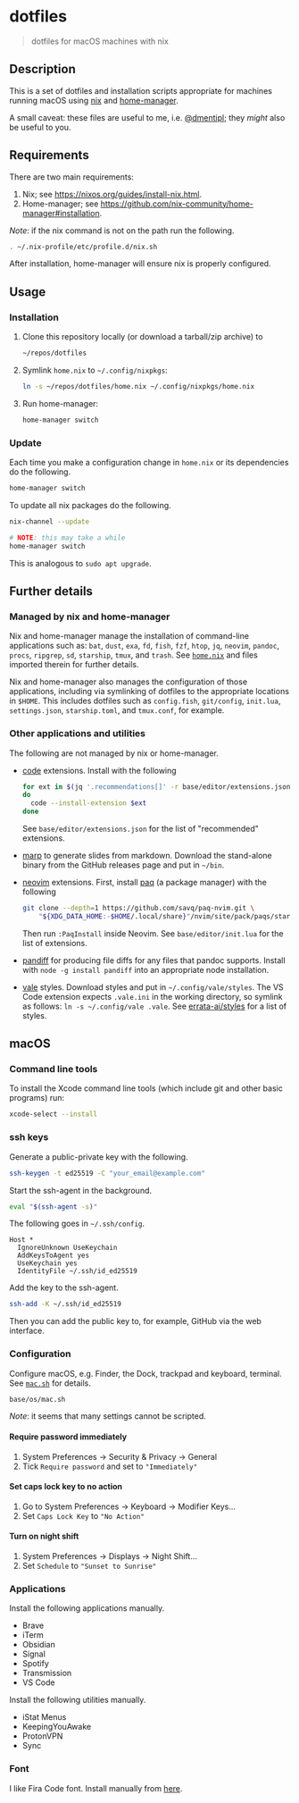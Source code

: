 # dotfiles

> dotfiles for macOS machines with nix

## Description

This is a set of dotfiles and installation scripts appropriate for machines running macOS using [nix](https://nixos.org/) and [home-manager](https://github.com/nix-community/home-manager).

A small caveat: these files are useful to me, i.e. [@dmentipl](https://github.com/dmentipl); they *might* also be useful to you.

## Requirements

There are two main requirements:

1. Nix; see <https://nixos.org/guides/install-nix.html>.
2. Home-manager; see <https://github.com/nix-community/home-manager#installation>.

*Note*: if the nix command is not on the path run the following.

```zsh
. ~/.nix-profile/etc/profile.d/nix.sh
```

After installation, home-manager will ensure nix is properly configured.

## Usage

### Installation

1. Clone this repository locally (or download a tarball/zip archive) to

    ```zsh
    ~/repos/dotfiles
    ```

2. Symlink `home.nix` to `~/.config/nixpkgs`:

    ```zsh
    ln -s ~/repos/dotfiles/home.nix ~/.config/nixpkgs/home.nix
    ```

3. Run home-manager:

    ```zsh
    home-manager switch
    ```

### Update

Each time you make a configuration change in `home.nix` or its dependencies do the following.

```zsh
home-manager switch
```

To update all nix packages do the following.

```zsh
nix-channel --update

# NOTE: this may take a while
home-manager switch
```

This is analogous to `sudo apt upgrade`.

## Further details

### Managed by nix and home-manager

Nix and home-manager manage the installation of command-line applications such as: `bat`, `dust`, `exa`, `fd`, `fish`, `fzf`, `htop`, `jq`, `neovim`, `pandoc`, `procs`, `ripgrep`, `sd`, `starship`, `tmux`, and `trash`. See [`home.nix`](home.nix) and files imported therein for further details.

Nix and home-manager also manages the configuration of those applications, including via symlinking of dotfiles to the appropriate locations in `$HOME`. This includes dotfiles such as `config.fish`, `git/config`, `init.lua`, `settings.json`, `starship.toml`, and `tmux.conf`, for example.

### Other applications and utilities

The following are not managed by nix or home-manager.

- [code](https://code.visualstudio.com/) extensions. Install with the following

    ```zsh
    for ext in $(jq '.recommendations[]' -r base/editor/extensions.json)
    do
      code --install-extension $ext
    done
    ```

    See `base/editor/extensions.json` for the list of "recommended" extensions.

- [marp](https://github.com/marp-team/marp-cli) to generate slides from markdown. Download the stand-alone binary from the GitHub releases page and put in `~/bin`.
- [neovim](https://neovim.io/) extensions. First, install [paq](https://github.com/savq/paq-nvim) (a package manager) with the following

    ```zsh
    git clone --depth=1 https://github.com/savq/paq-nvim.git \
        "${XDG_DATA_HOME:-$HOME/.local/share}"/nvim/site/pack/paqs/start/paq-nvim
    ```

  Then run `:PaqInstall` inside Neovim. See `base/editor/init.lua` for the list of extensions.

- [pandiff](https://github.com/davidar/pandiff) for producing file diffs for any files that pandoc supports. Install with `node -g install pandiff` into an appropriate node installation.
- [vale](https://github.com/errata-ai/vale) styles. Download styles and put in `~/.config/vale/styles`. The VS Code extension expects `.vale.ini` in the working directory, so symlink as follows: `ln -s ~/.config/vale .vale`. See [errata-ai/styles](https://github.com/errata-ai/styles) for a list of styles.

## macOS

### Command line tools

To install the Xcode command line tools (which include git and other basic programs) run:

```zsh
xcode-select --install
```

### ssh keys

Generate a public-private key with the following.

```zsh
ssh-keygen -t ed25519 -C "your_email@example.com"
```

Start the ssh-agent in the background.

```zsh
eval "$(ssh-agent -s)"
```

The following goes in `~/.ssh/config`.

```text
Host *
  IgnoreUnknown UseKeychain
  AddKeysToAgent yes
  UseKeychain yes
  IdentityFile ~/.ssh/id_ed25519
```

Add the key to the ssh-agent.

```zsh
ssh-add -K ~/.ssh/id_ed25519
```

Then you can add the public key to, for example, GitHub via the web interface.

### Configuration

Configure macOS, e.g. Finder, the Dock, trackpad and keyboard, terminal. See [`mac.sh`](base/os/mac.sh) for details.

```zsh
base/os/mac.sh
```

*Note*: it seems that many settings cannot be scripted.

#### Require password immediately

1. System Preferences -> Security & Privacy -> General
2. Tick `Require password` and set to `"Immediately"`

#### Set caps lock key to no action

1. Go to System Preferences -> Keyboard -> Modifier Keys...
2. Set `Caps Lock Key` to `"No Action"`

#### Turn on night shift

1. System Preferences -> Displays -> Night Shift...
2. Set `Schedule` to `"Sunset to Sunrise"`

### Applications

Install the following applications manually.

- Brave
- iTerm
- Obsidian
- Signal
- Spotify
- Transmission
- VS Code

Install the following utilities manually.

- iStat Menus
- KeepingYouAwake
- ProtonVPN
- Sync

### Font

I like Fira Code font. Install manually from [here](https://github.com/tonsky/FiraCode).
